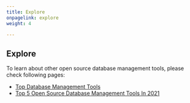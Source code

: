```yaml
---
title: Explore
onpagelink: explore
weight: 4

---
```


<a class="anchor" id="explore" name="explore"></a>Explore
-------

To learn about other open source database management tools, please check following pages:

- [Top Database Management Tools](https://products.containerize.com/database-management)
- [Top 5 Open Source Database Management Tools In 2021](https://blog.containerize.com/2021/01/16/top-5-open-source-database-management-tools-in-2021/)
 